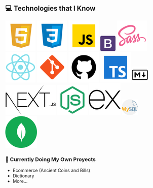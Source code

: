 

## 💻 Technologies that I Know
![HTML5](./assets/html.svg) ![CSS3](./assets/css.svg) ![JavaScript](./assets/js.svg) ![Bootstrap](./assets/bootstrap.png) ![Sass](./assets/sass.svg)  ![React](./assets/react.svg) ![Git](./assets/git.svg) ![Github](./assets/github.svg) ![Typescript](./assets/typescript.svg) ![Markdown](./assets/markdown.png) ![NextJS](./assets/nextjs.svg) ![NodeJS](./assets/nodejs.svg) ![Express](./assets/expressjs.svg) ![MySQL](./assets/mysql.png) ![MongoDB](./assets/mongodb.svg)

### 📖 Currently Doing My Own Proyects
- Ecommerce (Ancient Coins and Bills)
- Dictionary
- More...
